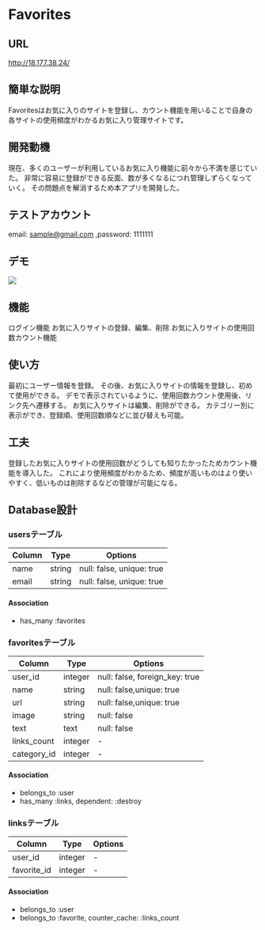 # Favorites
## URL
http://18.177.38.24/

## 簡単な説明
Favoritesはお気に入りのサイトを登録し、カウント機能を用いることで自身の各サイトの使用頻度がわかるお気に入り管理サイトです。

## 開発動機
現在、多くのユーザーが利用しているお気に入り機能に前々から不満を感じていた。
非常に容易に登録ができる反面、数が多くなるにつれ管理しずらくなっていく。
その問題点を解消するため本アプリを開発した。

## テストアカウント
email: sample@gmail.com
,password: 1111111

## デモ

![](https://user-images.githubusercontent.com/52599034/70846482-1b017300-1e9d-11ea-92d9-d6541e5a35a1.gif)

## 機能
ログイン機能
お気に入りサイトの登録、編集、削除
お気に入りサイトの使用回数カウント機能

## 使い方
最初にユーザー情報を登録。
その後、お気に入りサイトの情報を登録し、初めて使用ができる。
デモで表示されているように、使用回数カウント使用後、リンク先へ遷移する。
お気に入りサイトは編集、削除ができる。
カテゴリー別に表示ができ、登録順、使用回数順などに並び替えも可能。

## 工夫
登録したお気に入りサイトの使用回数がどうしても知りたかったためカウント機能を導入した。
これにより使用頻度がわかるため、頻度が高いものはより使いやすく、低いものは削除するなどの管理が可能になる。

## Database設計

### usersテーブル

|Column|Type|Options|
|------|----|-------|
|name|string|null: false, unique: true|
|email|string|null: false, unique: true|

#### Association
- has_many :favorites

### favoritesテーブル

|Column|Type|Options|
|------|----|-------|
|user_id|integer|null: false, foreign_key: true|
|name|string|null: false,unique: true|
|url|string|null: false,unique: true|
|image|string|null: false|
|text|text|null: false|
|links_count|integer|-|
|category_id|integer|-|
#### Association
- belongs_to :user
- has_many :links, dependent: :destroy

### linksテーブル

|Column|Type|Options|
|------|----|-------|
|user_id|integer|-|
|favorite_id|integer|-|

#### Association
- belongs_to :user
- belongs_to :favorite, counter_cache: :links_count

